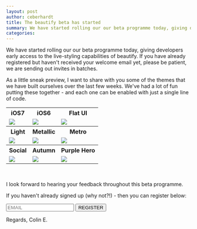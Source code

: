 ```yaml
---
layout: post
author: ceberhardt
title: The beautify beta has started
summary: We have started rolling our our beta programme today, giving developers early access to our the live-styling capabilities of beautify.
categories:
---
```


We have started rolling our our beta programme today, giving developers early access to the live-styling capabilities of beautify. If you have already registered but haven't received your welcome email yet, please be patient, we are sending out invites in batches.

As a little sneak preview, I want to share with you some of the themes that we have built ourselves over the last few weeks. We've had a lot of fun putting these together - and each one can be enabled with just a single line of code.

<table>
<tr>
<th>iOS7</th>
<th>iOS6</th>
<th>Flat UI</th>
</tr>
<tr>
<td><img src="{{ site.baseurl }}/assets/default-themes/iOS7_small.png"/></td>
<td><img src="{{ site.baseurl }}/assets/default-themes/iOS6_small.png"/></td>
<td><img src="{{ site.baseurl }}/assets/default-themes/FlatUI_small.png"/></td>
</tr>
<tr>
<th>Light</th>
<th>Metallic</th>
<th>Metro</th>
</tr>
<tr>
<td><img src="{{ site.baseurl }}/assets/default-themes/Light_small.png"/></td>
<td><img src="{{ site.baseurl }}/assets/default-themes/Metallic_small.png"/></td>
<td><img src="{{ site.baseurl }}/assets/default-themes/Metro_small.png"/></td>
</tr>
<tr>
<th>Social</th>
<th>Autumn</th>
<th>Purple Hero</th>
</tr>
<tr>
<td><img src="{{ site.baseurl }}/assets/default-themes/Social_small.png"/></td>
<td><img src="{{ site.baseurl }}/assets/default-themes/Autumn_small.png"/></td>
<td><img src="{{ site.baseurl }}/assets/default-themes/PurpleHero_small.png"/></td>
</tr>
</table>
<br/>

I look forward to hearing your feedback throughout this beta programme.

If you haven't already signed up (why not?!) - then you can register below:

<form id="interest" action="http://beautify.us7.list-manage.com/subscribe/post?u=1e6e13d9f376ab2b22c458c4c&amp;id=cf1cde751c" method="post" class="row">
  <input type="email" name="EMAIL" placeholder="EMAIL" class="col-lg-6 col-md-6 col-sm-12 col-xs-12"> </input>
  <button type="submit" class="btn col-lg-5 col-lg-offset-1 col-md-5 col-md-offset-1 col-sm-12 col-xs-12">REGISTER</button>
</form>
        
        
Regards, Colin E.
